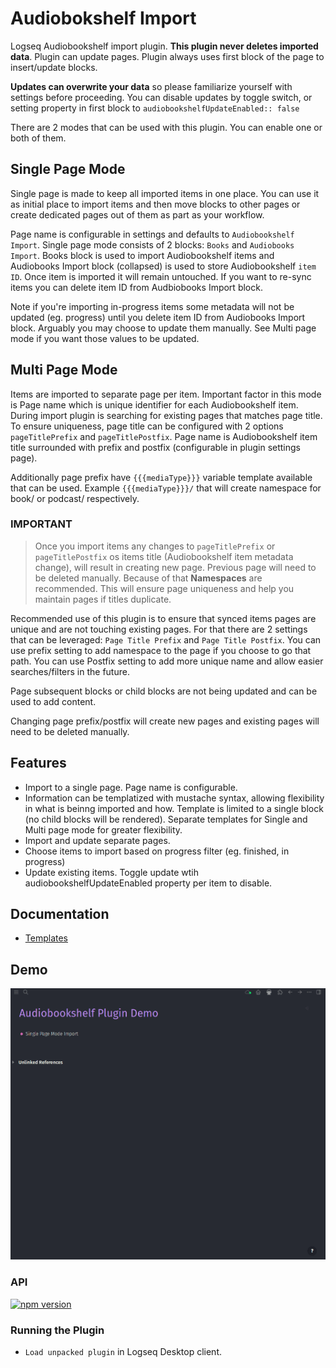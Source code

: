 # Audiobokshelf Import
Logseq Audiobookshelf import plugin. **This plugin never deletes imported data**. Plugin can update pages. Plugin always uses first block of the page to insert/update blocks. 

**Updates can overwrite your data** so please familiarize yourself with settings before proceeding. You can disable updates by toggle switch, or setting property in first block to `audiobookshelfUpdateEnabled:: false`

There are 2 modes that can be used with this plugin. You can enable one or both of them.

## Single Page Mode
Single page is made to keep all imported items in one place. You can use it as initial place to import items and then move blocks to other pages or create dedicated pages out of them as part as your workflow.

Page name is configurable in settings and defaults to `Audiobookshelf Import`. Single page mode consists of 2 blocks: `Books` and `Audiobooks Import`. Books block is used to import Audiobookshelf items and Audiobooks Import block (collapsed) is used to store Audiobookshelf `item ID`. Once item is imported it will remain untouched. If you want to re-sync items you can delete item ID from Audbiobooks Import block.

Note if you're importing  in-progress items some metadata will not be updated (eg. progress) until you delete item ID from Audiobooks Import block. Arguably you may choose to update them manually. See Multi page mode if you want those values to be updated. 

## Multi Page Mode
Items are imported to separate page per item. Important factor in this mode is Page name which is unique identifier for each Audiobookshelf item. During import plugin is searching for existing pages that matches page title. To ensure uniqueness, page title can be configured with 2 options `pageTitlePrefix` and `pageTitlePostfix`. Page name is Audiobookshelf item title surrounded with prefix and postfix (configurable in plugin settings page). 

Additionally page prefix have `{{{mediaType}}}` variable template available that can be used. Example `{{{mediaType}}}/` that will create namespace for book/ or podcast/ respectively.

### IMPORTANT
> Once you import items any changes to `pageTitlePrefix` or `pageTitlePostfix` os items title (Audiobookshelf item metadata change), will result in creating new page. Previous page will need to be deleted manually. Because of that  **Namespaces** are recommended. This will ensure page uniqueness and help you maintain pages if titles duplicate.

Recommended use of this plugin is to ensure that synced items pages are unique and are not touching existing pages. For that there are 2 settings that can be leveraged: `Page Title Prefix` and `Page Title Postfix`.
You can use prefix setting to add namespace to the page if you choose to go that path. You can use Postfix setting to add more unique name and allow easier searches/filters in the future.

Page subsequent blocks or child blocks are not being updated and can be used to add content.


Changing page prefix/postfix will create new pages and existing pages will need to be deleted manually.

## Features
- Import to a single page. Page name is configurable.
- Information can be templatized with mustache syntax, allowing flexibility in what is beinng imported and how. Template is limited to a single block (no child blocks will be rendered). Separate templates for Single and Multi page mode for greater flexibility.
- Import and update separate pages.
- Choose items to import based on progress filter (eg. finished, in progress)
- Update existing items. Toggle update wtih audiobookshelfUpdateEnabled property per item to disable.

## Documentation
- [Templates](docs/templates.md)

## Demo
![Single Page Mode Import](./docs/single_page_import.gif)

### API

[![npm version](https://badge.fury.io/js/%40logseq%2Flibs.svg)](https://badge.fury.io/js/%40logseq%2Flibs)



### Running the Plugin

- `Load unpacked plugin` in Logseq Desktop client.
